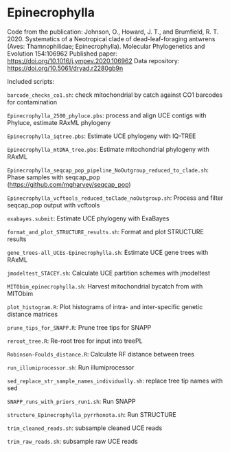 # Epinecrophylla
Code from the publication: Johnson, O., Howard, J. T., and Brumfield, R. T. 2020. Systematics of a Neotropical clade of dead-leaf-foraging antwrens (Aves: Thamnophilidae; Epinecrophylla). Molecular Phylogenetics and Evolution 154:106962 
Published paper: https://doi.org/10.1016/j.ympev.2020.106962
Data repository: https://doi.org/10.5061/dryad.r2280gb9n

Included scripts:


`barcode_checks_co1.sh`: check mitochondrial by catch against CO1 barcodes for contamination

`Epinecrophylla_2500_phyluce.pbs`: process and align UCE contigs with Phyluce, estimate RAxML phylogeny

`Epinecrophylla_iqtree.pbs`: Estimate UCE phylogeny with IQ-TREE

`Epinecrophylla_mtDNA_tree.pbs`: Estimate mitochondrial phylogeny with RAxML

`Epinecrophylla_seqcap_pop_pipeline_NoOutgroup_reduced_to_clade.sh`: Phase samples with seqcap_pop (https://github.com/mgharvey/seqcap_pop)

`Epinecrophylla_vcftools_reduced_toClade_noOutgroup.sh`: Process and filter seqcap_pop output with vcftools

`exabayes.submit`: Estimate UCE phylogeny with ExaBayes

`format_and_plot_STRUCTURE_results.sh`: Format and plot STRUCTURE results

`gene_trees-all_UCEs-Epinecrophylla.sh`: Estimate UCE gene trees with RAxML

`jmodeltest_STACEY.sh`: Calculate UCE partition schemes with jmodeltest

`MITObim_epinecrophylla.sh`: Harvest mitochondrial bycatch from with MITObim

`plot_histogram.R`: Plot histograms of intra- and inter-specific genetic distance matrices

`prune_tips_for_SNAPP.R`: Prune tree tips for SNAPP

`reroot_tree.R`: Re-root tree for input into treePL

`Robinson-Foulds_distance.R`: Calculate RF distance between trees

`run_illumiprocessor.sh`: Run illumiprocessor

`sed_replace_str_sample_names_individually.sh`: replace tree tip names with sed

`SNAPP_runs_with_priors_run1.sh`: Run SNAPP

`structure_Epinecrophylla_pyrrhonota.sh`: Run STRUCTURE

`trim_cleaned_reads.sh`: subsample cleaned UCE reads

`trim_raw_reads.sh`: subsample raw UCE reads
